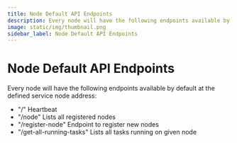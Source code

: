 ```yaml
---
title: Node Default API Endpoints
description: Every node will have the following endpoints available by default at the defined service node address.
image: static/img/thumbnail.png
sidebar_label: Node Default API Endpoints
---
```


# Node Default API Endpoints

Every node will have the following endpoints available by default at the defined service node address:

- "/" Heartbeat
- "/node" Lists all registered nodes
- "/register-node" Endpoint to register new nodes
- "/get-all-running-tasks" Lists all tasks running on given node
